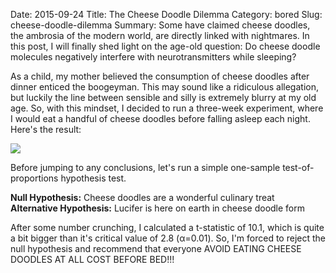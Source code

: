 Date: 2015-09-24
Title: The Cheese Doodle Dilemma
Category: bored
Slug: cheese-doodle-dilemma
Summary: Some have claimed cheese doodles, the ambrosia of the modern world, are directly linked with nightmares. In this post, I will finally shed light on the age-old question: Do cheese doodle molecules negatively interfere with neurotransmitters while sleeping? 
 
As a child, my mother believed the consumption of cheese doodles after dinner enticed the boogeyman. This may sound like 
a ridiculous allegation, but luckily the line between sensible and silly is extremely blurry at my old age. So, with 
this mindset, I decided to run a three-week experiment, where I would eat a handful of cheese doodles before falling 
asleep each night. Here's the result: 

<img src="/assets/2015/cheese-doodle/cheese-doodle.jpg" style='margin-top:10px;display:block;margin:auto;'>

Before jumping to any conclusions, let's run a simple one-sample test-of-proportions hypothesis test. 

**Null Hypothesis:** Cheese doodles are a wonderful culinary treat <br/>
**Alternative Hypothesis:** Lucifer is here on earth in cheese doodle form 

After some number crunching, I calculated a t-statistic of 10.1, which is quite a bit bigger than it's critical value of 2.8 
(&alpha;=0.01). So, I'm forced to reject the null hypothesis and recommend that everyone AVOID EATING CHEESE DOODLES 
AT ALL COST BEFORE BED!!! 
